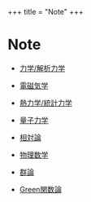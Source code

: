 +++
title = "Note"
+++


# Note

* [力学/解析力学](/AM/)

* [電磁気学](/EM/)

* [熱力学/統計力学](/TDSM/)

* [量子力学](/QM/)

* [相対論](/GR/)

* [物理数学](/MP/)

 - [群論](/GROUP/)

 - [Green関数論](/GREEN/)
